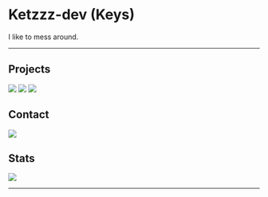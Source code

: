 # Ketzzz-dev (Keys)

I like to mess around.

---

## Projects

[![](https://img.shields.io/badge/Fizix-%23000.svg?style=for-the-badge&logo=rust&logoColor=white)](https://github.com/Ketzzz-dev/fizix)
[![](https://img.shields.io/badge/Fall.js-%233178C6.svg?style=for-the-badge&logo=typescript&logoColor=white)](https://github.com/Ketzzz-dev/Fall.js)
[![](https://img.shields.io/badge/Common_Sense-%235865F2.svg?style=for-the-badge&logo=discord&logoColor=white)](https://github.com/Ketzzz-dev/common-sense)

## Contact
[![](https://img.shields.io/badge/_ketzzz-%235865F2.svg?style=for-the-badge&logo=discord&logoColor=white)](https://discord.com/users/967968296555122688)

## Stats

[![](https://github-readme-stats.vercel.app/api?username=Ketzzz-dev&show_icons=true&bg_color=30363d&title_color=FFFFFF&text_color=FFFFFF&icon_color=4F94EF&hide_border=true&hide=stars)](https://github.com/Ketzzz-dev)

---
